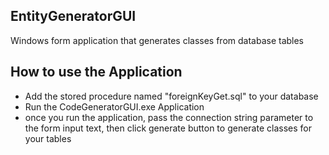 ## EntityGeneratorGUI
Windows form application that generates classes from database tables

## How to use the Application

* Add the stored procedure named "foreignKeyGet.sql" to your  database
* Run the CodeGeneratorGUI.exe Application
* once you run the application, pass the connection string parameter to the form input text, then click generate button
to generate classes for your tables

